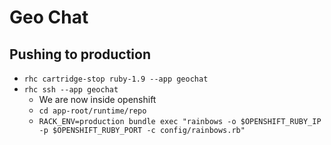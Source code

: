# Geo Chat

## Pushing to production
* `rhc cartridge-stop ruby-1.9 --app geochat`
* `rhc ssh --app geochat`
  * We are now inside openshift
  * `cd app-root/runtime/repo`
  * `RACK_ENV=production bundle exec "rainbows -o $OPENSHIFT_RUBY_IP -p $OPENSHIFT_RUBY_PORT -c config/rainbows.rb"`
